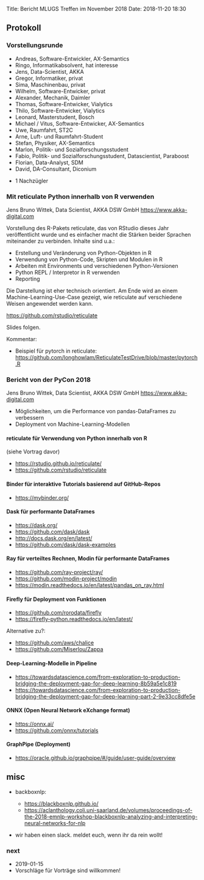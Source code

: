 Title: Bericht MLUGS Treffen im November 2018
Date: 2018-11-20 18:30

## Protokoll

### Vorstellungsrunde

- Andreas, Software-Entwickler, AX-Semantics
- Ringo, Informatikabsolvent, hat interesse
- Jens, Data-Scientist, AKKA
- Gregor, Informatiker, privat
- Sima, Maschinenbau, privat
- Wilhelm, Software-Entwicker, privat
- Alexander, Mechanik, Daimler
- Thomas, Software-Entwicker, Vialytics
- Thilo, Software-Entwicker, Vialytics
- Leonard, Masterstudent, Bosch
- Michael / Vitus, Software-Entwicker, AX-Semantics
- Uwe, Raumfahrt, ST2C
- Arne, Luft- und Raumfahrt-Student
- Stefan, Physiker, AX-Semantics
- Marlon, Politik- und Sozialforschungsstudent
- Fabio, Politik- und Sozialforschungsstudent, Datascientist, Paraboost
- Florian, Data-Analyst, SDM
- David, DA-Consultant, Diconium

+ 1 Nachzügler


### Mit reticulate Python innerhalb von R verwenden

Jens Bruno Wittek, Data Scientist, AKKA DSW GmbH <https://www.akka-digital.com>

Vorstellung des R-Pakets reticulate, das von RStudio dieses Jahr veröffentlicht wurde und es einfacher macht die Stärken beider Sprachen miteinander zu verbinden. Inhalte sind u.a.:

- Erstellung und Veränderung von Python-Objekten in R
- Verwendung von Python-Code, Skripten und Modulen in R
- Arbeiten mit Environments und verschiedenen Python-Versionen
- Python REPL / Interpretor in R verwenden
- Reporting

Die Darstellung ist eher technisch orientiert. Am Ende wird an einem Machine-Learning-Use-Case gezeigt, wie reticulate auf verschiedene Weisen angewendet werden kann.

<https://github.com/rstudio/reticulate>

Slides folgen.


Kommentar:

- Beispiel für pytorch in reticulate: <https://github.com/longhowlam/ReticulateTestDrive/blob/master/pytorch.R>


### Bericht von der PyCon 2018

Jens Bruno Wittek, Data Scientist, AKKA DSW GmbH https://www.akka-digital.com

- Möglichkeiten, um die Performance von pandas-DataFrames zu verbessern
- Deployment von Machine-Learning-Modellen

#### reticulate für Verwendung von Python innerhalb von R

(siehe Vortrag davor)

- <https://rstudio.github.io/reticulate/>
- <https://github.com/rstudio/reticulate>

#### Binder für interaktive Tutorials basierend auf GitHub-Repos

- <https://mybinder.org/>

#### Dask für performante DataFrames

- <https://dask.org/>
- <https://github.com/dask/dask>
- <http://docs.dask.org/en/latest/>
- <https://github.com/dask/dask-examples>

#### Ray für verteiltes Rechnen, Modin für performante DataFrames

- <https://github.com/ray-project/ray/>
- <https://github.com/modin-project/modin>
- <https://modin.readthedocs.io/en/latest/pandas_on_ray.html>

#### Firefly für Deployment von Funktionen

- <https://github.com/rorodata/firefly>
- <https://firefly-python.readthedocs.io/en/latest/>

Alternative zu?:

- <https://github.com/aws/chalice>
- <https://github.com/Miserlou/Zappa>

#### Deep-Learning-Modelle in Pipeline

- <https://towardsdatascience.com/from-exploration-to-production-bridging-the-deployment-gap-for-deep-learning-8b59a5e1c819>
- <https://towardsdatascience.com/from-exploration-to-production-bridging-the-deployment-gap-for-deep-learning-part-2-9e33cc8dfe5e>

#### ONNX (Open Neural Network eXchange format)

- <https://onnx.ai/>
- <https://github.com/onnx/tutorials>

#### GraphPipe (Deployment)

- <https://oracle.github.io/graphpipe/#/guide/user-guide/overview>


## misc

- backboxnlp:

  - <https://blackboxnlp.github.io/>
  - <https://aclanthology.coli.uni-saarland.de/volumes/proceedings-of-the-2018-emnlp-workshop-blackboxnlp-analyzing-and-interpreting-neural-networks-for-nlp>

- wir haben einen slack. meldet euch, wenn ihr da rein wollt!


### next

- 2019-01-15
- Vorschläge für Vorträge sind willkommen!
